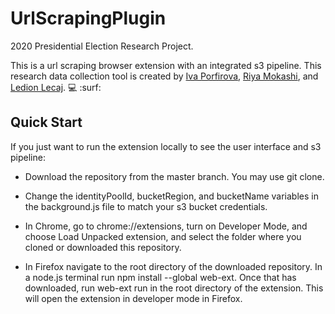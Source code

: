 # UrlScrapingPlugin

2020 Presidential Election Research Project.

This is a url scraping browser extension with an integrated s3 pipeline. This research data collection tool is created by [Iva Porfirova](https://github.com/ivaPorfirova), [Riya Mokashi](https://github.com/RiyaMokashi), and [Ledion Lecaj](https://github.com/LedionLecaj). :computer: :surf:

## Quick Start

If you just want to run the extension locally to see the user interface and s3 pipeline:

* Download the repository from the master branch. You may use git clone.

* Change the identityPoolId, bucketRegion, and bucketName variables in the background.js file to match your s3 bucket credentials.

* In Chrome, go to chrome://extensions, turn on Developer Mode, and choose Load Unpacked extension, and select the folder where you cloned or downloaded this repository. 

* In Firefox navigate to the root directory of the downloaded repository. In a node.js terminal run npm install --global web-ext. Once that has downloaded, run web-ext run in the root directory of the extension. This will open the extension in developer mode in Firefox.
